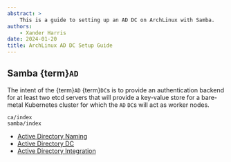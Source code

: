 ```yaml
---
abstract: >
    This is a guide to setting up an AD DC on ArchLinux with Samba.
authors:
    - Xander Harris
date: 2024-01-20
title: ArchLinux AD DC Setup Guide
---
```


## Samba {term}`AD`

The intent of the {term}`AD` {term}`DC`s is to provide an authentication
backend for at least two etcd servers that will provide a key-value store for a
bare-metal Kubernetes cluster for which the `AD` `DC`s will act as
worker nodes.

```{toctree}
ca/index
samba/index
```

- [Active Directory Naming](https://wiki.samba.org/index.php/Active_Directory_Naming_FAQ)
- [Active Directory DC](https://wiki.archlinux.org/title/Samba/Active_Directory_domain_controller)
- [Active Directory Integration](https://wiki.archlinux.org/title/Active_Directory_integration)
